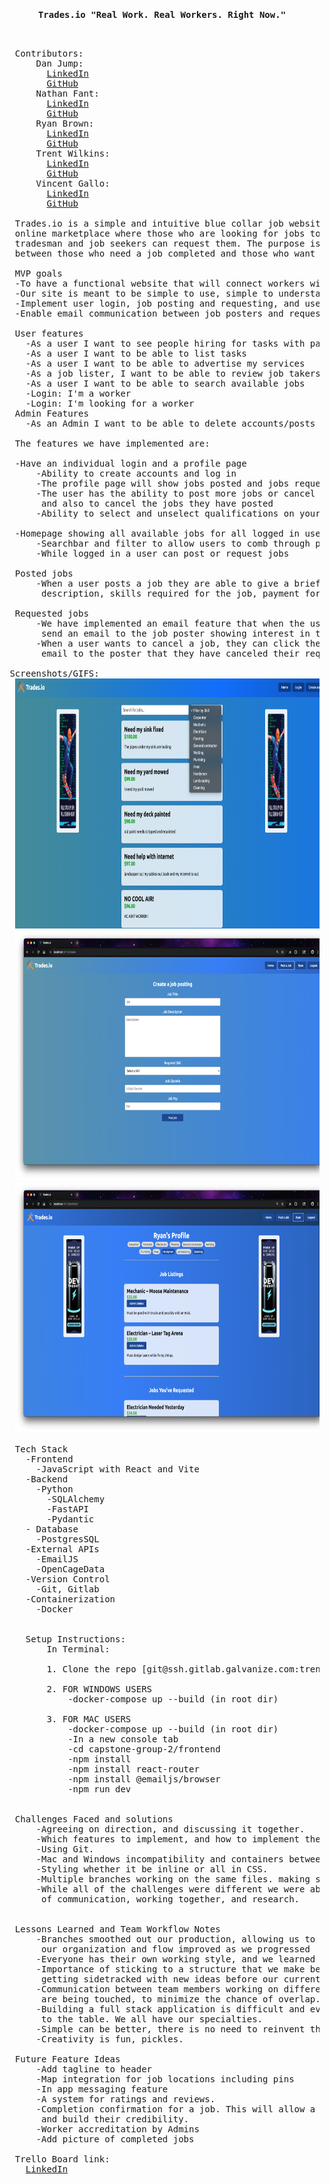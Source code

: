 <pre>

  <p style="text-align: center; font-weight: bold;" >Trades.io "Real Work. Real Workers. Right Now."</p>

  Contributors:
      Dan Jump:
        <a href="https://www.linkedin.com/in/daniel-jump/" target="_blank" rel="noreferrer">LinkedIn</a>
        <a href="https://github.com/DanJump2" target="_blank" rel="noreferrer">GitHub</a>
      Nathan Fant:
        <a href="https://www.linkedin.com/in/nathan-fant-a28405250/" target="_blank" rel="noreferrer">LinkedIn</a>
        <a href="https://github.com/NathanFant" target="_blank" rel="noreferrer">GitHub</a>
      Ryan Brown:
        <a href="https://www.linkedin.com/in/ryanbrowndev/" target="_blank" rel="noreferrer">LinkedIn</a>
        <a href="https://github.com/purpocto" target="_blank" rel="noreferrer">GitHub</a>
      Trent Wilkins:
        <a href="https://www.linkedin.com/in/trent-wilkins/" target="_blank" rel="noreferrer">LinkedIn</a>
        <a href="https://github.com/TrentTWilkins" target="_blank" rel="noreferrer">GitHub</a>
      Vincent Gallo:
        <a href="https://www.linkedin.com/in/vincent-gallo-51a3b3152/" target="_blank" rel="noreferrer">LinkedIn</a>
        <a href="https://github.com/vpgallo" target="_blank" rel="noreferrer">GitHub</a>

  Trades.io is a simple and intuitive blue collar job website that anyone can understand. It is an
  online marketplace where those who are looking for jobs to be completed can post ads where
  tradesman and job seekers can request them. The purpose is to make quick and efficient connections
  between those who need a job completed and those who want to work. No middleman, just work.

  MVP goals
  -To have a functional website that will connect workers with jobs.
  -Our site is meant to be simple to use, simple to understand, and overall effective.
  -Implement user login, job posting and requesting, and user profile management.
  -Enable email communication between job posters and requesters when a job is requested.

  User features
    -As a user I want to see people hiring for tasks with pay and location
    -As a user I want to be able to list tasks
    -As a user I want to be able to advertise my services
    -As a job lister, I want to be able to review job takers
    -As a user I want to be able to search available jobs
    -Login: I'm a worker
    -Login: I'm looking for a worker
  Admin Features
    -As an Admin I want to be able to delete accounts/posts

  The features we have implemented are:

  -Have an individual login and a profile page
      -Ability to create accounts and log in
      -The profile page will show jobs posted and jobs requested for that user
      -The user has the ability to post more jobs or cancel the jobs they have requested,
       and also to cancel the jobs they have posted
      -Ability to select and unselect qualifications on your profile page as a job searcher

  -Homepage showing all available jobs for all logged in users
      -Searchbar and filter to allow users to comb through posted jobs
      -While logged in a user can post or request jobs

  Posted jobs
      -When a user posts a job they are able to give a brief description title, a more detailed
       description, skills required for the job, payment for the job, and the location of the job.

  Requested jobs
      -We have implemented an email feature that when the user requests a job, the website will
       send an email to the job poster showing interest in the job.
      -When a user wants to cancel a job, they can click the button again and send a confirmation
       email to the poster that they have canceled their request.

 Screenshots/GIFS:
  <img width="600px" height="400px" src="/frontend/src/assets/readme/1.png" alt="Screenshot of project"/>
  <img width="600px" height="400px" src="/frontend/src/assets/readme/2.png" alt="Screenshot of project"/>
  <img width="600px" height="400px" src="/frontend/src/assets/readme/3.png" alt="Screenshot of project"/>

  Tech Stack
    -Frontend
      -JavaScript with React and Vite
    -Backend
      -Python
        -SQLAlchemy
        -FastAPI
        -Pydantic
    - Database
      -PostgresSQL
    -External APIs
      -EmailJS
      -OpenCageData
    -Version Control
      -Git, Gitlab
    -Containerization
      -Docker


    Setup Instructions:
        In Terminal:

        1. Clone the repo [git@ssh.gitlab.galvanize.com:trenttwilkins02/capstone-group-2.git]

        2. FOR WINDOWS USERS
            -docker-compose up --build (in root dir)

        3. FOR MAC USERS
            -docker-compose up --build (in root dir)
            -In a new console tab
            -cd capstone-group-2/frontend
            -npm install
            -npm install react-router
            -npm install @emailjs/browser
            -npm run dev


  Challenges Faced and solutions
      -Agreeing on direction, and discussing it together.
      -Which features to implement, and how to implement them.
      -Using Git.
      -Mac and Windows incompatibility and containers between the two operating systems.
      -Styling whether it be inline or all in CSS.
      -Multiple branches working on the same files. making sure we are able to get our merges in line.
      -While all of the challenges were different we were able to solve them through a combination
       of communication, working together, and research.


  Lessons Learned and Team Workflow Notes
      -Branches smoothed out our production, allowing us to work on multiple tasks. There was a learning curve but
       our organization and flow improved as we progressed
      -Everyone has their own working style, and we learned to meld them together.
      -Importance of sticking to a structure that we make before coding begins. Staying in line with our plans and not
       getting sidetracked with new ideas before our current tasks are completed.
      -Communication between team members working on different branches. Making sure that we know what files
       are being touched, to minimize the chance of overlap.
      -Building a full stack application is difficult and everyone has something different to bring
       to the table. We all have our specialties.
      -Simple can be better, there is no need to reinvent the wheel.
      -Creativity is fun, pickles.

  Future Feature Ideas
      -Add tagline to header
      -Map integration for job locations including pins
      -In app messaging feature
      -A system for ratings and reviews.
      -Completion confirmation for a job. This will allow a profile to show a workers job history,
       and build their credibility.
      -Worker accreditation by Admins
      -Add picture of completed jobs

  Trello Board link:
    <a href="https://trello.com/b/fT9jyrAz/blue-collar-fiverr" target="_blank" rel="noreferrer">LinkedIn</a>
</pre>
